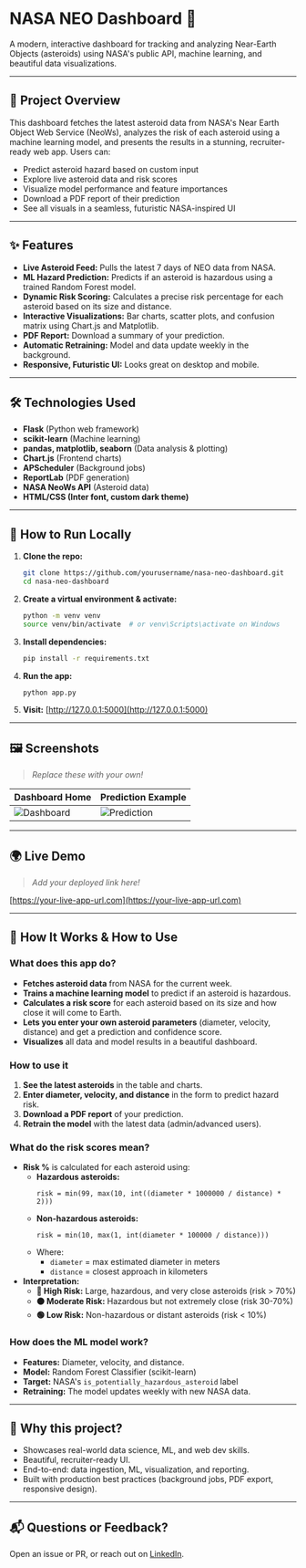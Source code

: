 # NASA NEO Dashboard 🚀

A modern, interactive dashboard for tracking and analyzing Near-Earth Objects (asteroids) using NASA's public API, machine learning, and beautiful data visualizations.

---

## 🌌 Project Overview

This dashboard fetches the latest asteroid data from NASA's Near Earth Object Web Service (NeoWs), analyzes the risk of each asteroid using a machine learning model, and presents the results in a stunning, recruiter-ready web app. Users can:
- Predict asteroid hazard based on custom input
- Explore live asteroid data and risk scores
- Visualize model performance and feature importances
- Download a PDF report of their prediction
- See all visuals in a seamless, futuristic NASA-inspired UI

---

## ✨ Features
- **Live Asteroid Feed:** Pulls the latest 7 days of NEO data from NASA.
- **ML Hazard Prediction:** Predicts if an asteroid is hazardous using a trained Random Forest model.
- **Dynamic Risk Scoring:** Calculates a precise risk percentage for each asteroid based on its size and distance.
- **Interactive Visualizations:** Bar charts, scatter plots, and confusion matrix using Chart.js and Matplotlib.
- **PDF Report:** Download a summary of your prediction.
- **Automatic Retraining:** Model and data update weekly in the background.
- **Responsive, Futuristic UI:** Looks great on desktop and mobile.

---

## 🛠️ Technologies Used
- **Flask** (Python web framework)
- **scikit-learn** (Machine learning)
- **pandas, matplotlib, seaborn** (Data analysis & plotting)
- **Chart.js** (Frontend charts)
- **APScheduler** (Background jobs)
- **ReportLab** (PDF generation)
- **NASA NeoWs API** (Asteroid data)
- **HTML/CSS (Inter font, custom dark theme)**

---

## 🚀 How to Run Locally

1. **Clone the repo:**
   ```bash
   git clone https://github.com/yourusername/nasa-neo-dashboard.git
   cd nasa-neo-dashboard
   ```
2. **Create a virtual environment & activate:**
   ```bash
   python -m venv venv
   source venv/bin/activate  # or venv\Scripts\activate on Windows
   ```
3. **Install dependencies:**
   ```bash
   pip install -r requirements.txt
   ```
4. **Run the app:**
   ```bash
   python app.py
   ```
5. **Visit:** [http://127.0.0.1:5000](http://127.0.0.1:5000)

---

## 🖼️ Screenshots

> _Replace these with your own!_

| Dashboard Home | Prediction Example |
|---------------|-------------------|
| ![Dashboard](screenshots/dashboard.png) | ![Prediction](screenshots/predict.png) |

---

## 🌍 Live Demo

> _Add your deployed link here!_

[https://your-live-app-url.com](https://your-live-app-url.com)

---

## 📖 How It Works & How to Use

### What does this app do?
- **Fetches asteroid data** from NASA for the current week.
- **Trains a machine learning model** to predict if an asteroid is hazardous.
- **Calculates a risk score** for each asteroid based on its size and how close it will come to Earth.
- **Lets you enter your own asteroid parameters** (diameter, velocity, distance) and get a prediction and confidence score.
- **Visualizes** all data and model results in a beautiful dashboard.

### How to use it
1. **See the latest asteroids** in the table and charts.
2. **Enter diameter, velocity, and distance** in the form to predict hazard risk.
3. **Download a PDF report** of your prediction.
4. **Retrain the model** with the latest data (admin/advanced users).

### What do the risk scores mean?
- **Risk %** is calculated for each asteroid using:
  - **Hazardous asteroids:**
    ```
    risk = min(99, max(10, int((diameter * 1000000 / distance) * 2)))
    ```
  - **Non-hazardous asteroids:**
    ```
    risk = min(10, max(1, int(diameter * 100000 / distance)))
    ```
  - Where:
    - `diameter` = max estimated diameter in meters
    - `distance` = closest approach in kilometers
- **Interpretation:**
  - **🔴 High Risk:** Large, hazardous, and very close asteroids (risk > 70%)
  - **🟠 Moderate Risk:** Hazardous but not extremely close (risk 30-70%)
  - **🟢 Low Risk:** Non-hazardous or distant asteroids (risk < 10%)

### How does the ML model work?
- **Features:** Diameter, velocity, and distance.
- **Model:** Random Forest Classifier (scikit-learn)
- **Target:** NASA's `is_potentially_hazardous_asteroid` label
- **Retraining:** The model updates weekly with new NASA data.

---

## 🤔 Why this project?
- Showcases real-world data science, ML, and web dev skills.
- Beautiful, recruiter-ready UI.
- End-to-end: data ingestion, ML, visualization, and reporting.
- Built with production best practices (background jobs, PDF export, responsive design).

---

## 📬 Questions or Feedback?
Open an issue or PR, or reach out on [LinkedIn](https://www.linkedin.com/). 